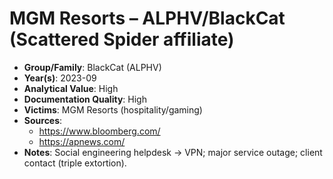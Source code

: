 # MGM Resorts – ALPHV/BlackCat (Scattered Spider affiliate)
- **Group/Family**: BlackCat (ALPHV)
- **Year(s)**: 2023-09
- **Analytical Value**: High
- **Documentation Quality**: High
- **Victims**: MGM Resorts (hospitality/gaming)
- **Sources**:
  - https://www.bloomberg.com/
  - https://apnews.com/
- **Notes**: Social engineering helpdesk → VPN; major service outage; client contact (triple extortion).
